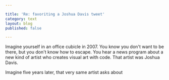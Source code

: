 ```yaml
---

title: 'Re: favoriting a Joshua Davis tweet'
category: text
layout: blog
published: false

---
```


Imagine yourself in an office cubicle in 2007. You know you don't want to be there, but you don't know how to escape. You hear a news program about a new kind of artist who creates visual art with code. That artist was Joshua Davis.

Imagine five years later, that very same artist asks about